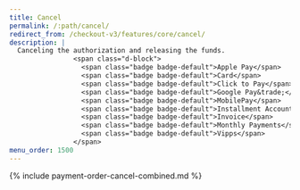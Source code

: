 ```yaml
---
title: Cancel
permalink: /:path/cancel/
redirect_from: /checkout-v3/features/core/cancel/
description: |
  Canceling the authorization and releasing the funds.
                <span class="d-block">
                  <span class="badge badge-default">Apple Pay</span>
                  <span class="badge badge-default">Card</span>
                  <span class="badge badge-default">Click to Pay</span>
                  <span class="badge badge-default">Google Pay&trade;</span>
                  <span class="badge badge-default">MobilePay</span>
                  <span class="badge badge-default">Installment Account</span>
                  <span class="badge badge-default">Invoice</span>
                  <span class="badge badge-default">Monthly Payments</span>
                  <span class="badge badge-default">Vipps</span>
                </span>
menu_order: 1500
---
```


{% include payment-order-cancel-combined.md %}
